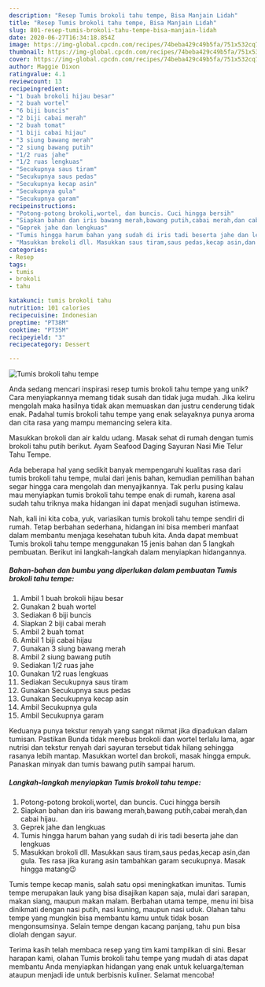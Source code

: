 ```yaml
---
description: "Resep Tumis brokoli tahu tempe, Bisa Manjain Lidah"
title: "Resep Tumis brokoli tahu tempe, Bisa Manjain Lidah"
slug: 801-resep-tumis-brokoli-tahu-tempe-bisa-manjain-lidah
date: 2020-06-27T16:34:18.854Z
image: https://img-global.cpcdn.com/recipes/74beba429c49b5fa/751x532cq70/tumis-brokoli-tahu-tempe-foto-resep-utama.jpg
thumbnail: https://img-global.cpcdn.com/recipes/74beba429c49b5fa/751x532cq70/tumis-brokoli-tahu-tempe-foto-resep-utama.jpg
cover: https://img-global.cpcdn.com/recipes/74beba429c49b5fa/751x532cq70/tumis-brokoli-tahu-tempe-foto-resep-utama.jpg
author: Maggie Dixon
ratingvalue: 4.1
reviewcount: 13
recipeingredient:
- "1 buah brokoli hijau besar"
- "2 buah wortel"
- "6 biji buncis"
- "2 biji cabai merah"
- "2 buah tomat"
- "1 biji cabai hijau"
- "3 siung bawang merah"
- "2 siung bawang putih"
- "1/2 ruas jahe"
- "1/2 ruas lengkuas"
- "Secukupnya saus tiram"
- "Secukupnya saus pedas"
- "Secukupnya kecap asin"
- "Secukupnya gula"
- "Secukupnya garam"
recipeinstructions:
- "Potong-potong brokoli,wortel, dan buncis. Cuci hingga bersih"
- "Siapkan bahan dan iris bawang merah,bawang putih,cabai merah,dan cabai hijau."
- "Geprek jahe dan lengkuas"
- "Tumis hingga harum bahan yang sudah di iris tadi beserta jahe dan lengkuas"
- "Masukkan brokoli dll. Masukkan saus tiram,saus pedas,kecap asin,dan gula. Tes rasa jika kurang asin tambahkan garam secukupnya. Masak hingga matang😉"
categories:
- Resep
tags:
- tumis
- brokoli
- tahu

katakunci: tumis brokoli tahu 
nutrition: 101 calories
recipecuisine: Indonesian
preptime: "PT38M"
cooktime: "PT35M"
recipeyield: "3"
recipecategory: Dessert

---
```



![Tumis brokoli tahu tempe](https://img-global.cpcdn.com/recipes/74beba429c49b5fa/751x532cq70/tumis-brokoli-tahu-tempe-foto-resep-utama.jpg)

Anda sedang mencari inspirasi resep tumis brokoli tahu tempe yang unik? Cara menyiapkannya memang tidak susah dan tidak juga mudah. Jika keliru mengolah maka hasilnya tidak akan memuaskan dan justru cenderung tidak enak. Padahal tumis brokoli tahu tempe yang enak selayaknya punya aroma dan cita rasa yang mampu memancing selera kita.

Masukkan brokoli dan air kaldu udang. Masak sehat di rumah dengan tumis brokoli tahu putih berikut. Ayam Seafood Daging Sayuran Nasi Mie Telur Tahu Tempe.

Ada beberapa hal yang sedikit banyak mempengaruhi kualitas rasa dari tumis brokoli tahu tempe, mulai dari jenis bahan, kemudian pemilihan bahan segar hingga cara mengolah dan menyajikannya. Tak perlu pusing kalau mau menyiapkan tumis brokoli tahu tempe enak di rumah, karena asal sudah tahu triknya maka hidangan ini dapat menjadi suguhan istimewa.


Nah, kali ini kita coba, yuk, variasikan tumis brokoli tahu tempe sendiri di rumah. Tetap berbahan sederhana, hidangan ini bisa memberi manfaat dalam membantu menjaga kesehatan tubuh kita. Anda dapat membuat Tumis brokoli tahu tempe menggunakan 15 jenis bahan dan 5 langkah pembuatan. Berikut ini langkah-langkah dalam menyiapkan hidangannya.

<!--inarticleads1-->

##### Bahan-bahan dan bumbu yang diperlukan dalam pembuatan Tumis brokoli tahu tempe:

1. Ambil 1 buah brokoli hijau besar
1. Gunakan 2 buah wortel
1. Sediakan 6 biji buncis
1. Siapkan 2 biji cabai merah
1. Ambil 2 buah tomat
1. Ambil 1 biji cabai hijau
1. Gunakan 3 siung bawang merah
1. Ambil 2 siung bawang putih
1. Sediakan 1/2 ruas jahe
1. Gunakan 1/2 ruas lengkuas
1. Sediakan Secukupnya saus tiram
1. Gunakan Secukupnya saus pedas
1. Gunakan Secukupnya kecap asin
1. Ambil Secukupnya gula
1. Ambil Secukupnya garam


Keduanya punya tekstur renyah yang sangat nikmat jika dipadukan dalam tumisan. Pastikan Bunda tidak merebus brokoli dan wortel terlalu lama, agar nutrisi dan tekstur renyah dari sayuran tersebut tidak hilang sehingga rasanya lebih mantap. Masukkan wortel dan brokoli, masak hingga empuk. Panaskan minyak dan tumis bawang putih sampai harum. 

<!--inarticleads2-->

##### Langkah-langkah menyiapkan Tumis brokoli tahu tempe:

1. Potong-potong brokoli,wortel, dan buncis. Cuci hingga bersih
1. Siapkan bahan dan iris bawang merah,bawang putih,cabai merah,dan cabai hijau.
1. Geprek jahe dan lengkuas
1. Tumis hingga harum bahan yang sudah di iris tadi beserta jahe dan lengkuas
1. Masukkan brokoli dll. Masukkan saus tiram,saus pedas,kecap asin,dan gula. Tes rasa jika kurang asin tambahkan garam secukupnya. Masak hingga matang😉


Tumis tempe kecap manis, salah satu opsi meningkatkan imunitas. Tumis tempe merupakan lauk yang bisa disajikan kapan saja, mulai dari sarapan, makan siang, maupun makan malam. Berbahan utama tempe, menu ini bisa dinikmati dengan nasi putih, nasi kuning, maupun nasi uduk. Olahan tahu tempe yang mungkin bisa membantu kamu untuk tidak bosan mengonsumsinya. Selain tempe dengan kacang panjang, tahu pun bisa diolah dengan sayur. 

Terima kasih telah membaca resep yang tim kami tampilkan di sini. Besar harapan kami, olahan Tumis brokoli tahu tempe yang mudah di atas dapat membantu Anda menyiapkan hidangan yang enak untuk keluarga/teman ataupun menjadi ide untuk berbisnis kuliner. Selamat mencoba!
